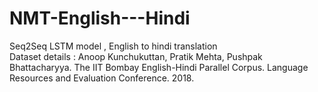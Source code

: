 # NMT-English---Hindi
Seq2Seq LSTM model , English to hindi translation \
Dataset details : Anoop Kunchukuttan, Pratik Mehta, Pushpak Bhattacharyya. The IIT Bombay English-Hindi Parallel Corpus. Language Resources and Evaluation Conference. 2018.
